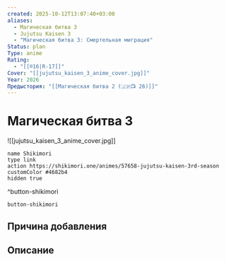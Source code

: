 ```yaml
---
created: 2025-10-12T13:07:40+03:00
aliases:
  - Магическая битва 3
  - Jujutsu Kaisen 3
  - "Магическая битва 3: Смертельная миграция"
Status: plan
Type: anime
Rating:
  - "[[®️16|R-17]]"
Cover: "[[jujutsu_kaisen_3_anime_cover.jpg]]"
Year: 2026
Предыстория: "[[Магическая битва 2 (🇯🇵📺 26)]]"
---
```


# Магическая битва 3

![[jujutsu_kaisen_3_anime_cover.jpg]]



```button
name Shikimori
type link
action https://shikimori.one/animes/57658-jujutsu-kaisen-3rd-season
customColor #4682b4
hidden true
```
^button-shikimori





`button-shikimori`

## Причина добавления




## Описание


